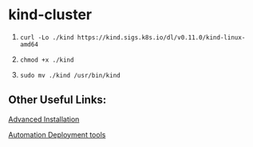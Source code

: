 # kind-cluster

1. `curl -Lo ./kind https://kind.sigs.k8s.io/dl/v0.11.0/kind-linux-amd64`

2. `chmod +x ./kind`

3. `sudo mv ./kind /usr/bin/kind`



## Other Useful Links:

[Advanced Installation](https://pkg.go.dev/sigs.k8s.io/kind)

[Automation Deployment tools](https://spr.com/4-tools-to-automate-kubernetes-cluster-deployments/)
